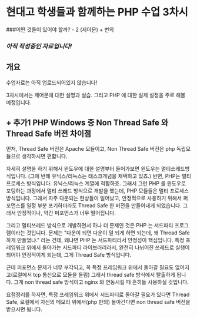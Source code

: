 # 현대고 학생들과 함께하는 PHP 수업 3차시

###어떤 것들이 있어야 할까? - 2 (제어문) + 번외

### ***아직 작성중인 자료입니다!***

## 개요

수업자료는 아직 업로드되어있지 않습니다!

3차시에서는 제어문에 대한 설명과 실습. 그리고 PHP 에 대한 실제 설정을 주로 해볼 예정입니다.

## + 추가1 PHP Windows 중 Non Thread Safe 와 Thread Safe 버전 차이점

 먼저, Thread Safe 버전은 Apache 모듈이고, Non Thread Safe 버전은 php 독립모듈으로 생각하시면 편합니다. 
 
 자세히 설명을 하기 위해서 윈도우에 대한 설명부터 들어가보면 윈도우는 멀티쓰레드방식입니다. (그에 반해 유닉스/리눅스는 태스크개념을 채택하고 있죠.) 반면, PHP는 멀티 프로세스 방식입니다. 유닉스/리눅스 계열에 적합하죠. 그래서 그런 PHP 를 윈도우로 포팅하는 과정에서 멀티 쓰레드 방식으로 개발을 했는데, PHP 모듈들은 멀티 프로세스 방식입니다. 그래서 자주 다운되는 현상들이 일어났고, 안정적으로 사용하기 위해서 퍼포먼스를 일정 부분 포기하더라도 Thread Safe 한 버전을 만들어내게 되었습니다. 그래서 안정적이나, 약간 퍼포먼스가 너무 떨어집니다. 

 그리고 멀티쓰레드 방식으로 개발하면서 하나 더 문제인 것은 PHP 는 서드파티 프로그램이라는 것입니다. 문제는 "다운이 되면 다운이 덜 되게 하면 되는데, 왜 Thread Safe 하게 만들었냐." 라는 건데, 왜냐면 PHP 는 서드파티라서 안정성이 핵심입니다. 특정 프레임워크 위에서 돌아가는 서드파티 라이브러리라서, 완전히 나뉘어진 쓰레드로 실행이 되어야 안정적이게 되는데, 그게 Thread Safe 방식입니다.

 근데 퍼포먼스 문제가 너무 부각되고, 꼭 특정 프레임워크 위에서 돌아갈 필요도 없어지고(로컬에서 tcp 통신으로 모듈을 돌림) 그래서 thread safe 방식에서 탈출하게 됩니다. 그게 non thread safe 방식이고 nginx 와 연동시킬 때 흔히들 사용하실 것입니다.

 요점정리를 하자면, 특정 프레임워크 위에서 서드파티로 돌아갈 필요가 있다면 Thread Safe, 로컬에서 자신의 메모리 위에서(php 만의) 돌아간다면 non thread safe 버전을 받으시면 됩니다.